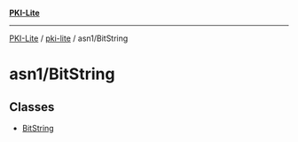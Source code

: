 [**PKI-Lite**](../../../README.md)

---

[PKI-Lite](../../../README.md) / [pki-lite](../../README.md) / asn1/BitString

# asn1/BitString

## Classes

- [BitString](classes/BitString.md)

